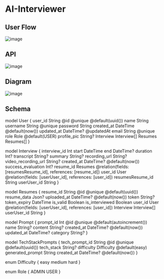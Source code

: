 # AI-Interviewer

## User Flow
![image](https://github.com/user-attachments/assets/357e60b7-83d3-4fe8-b1d0-750ef5ce4411)

## API
![image](https://github.com/user-attachments/assets/ab6d39e6-ee32-477c-97e2-800fbb36339d)

## Diagram
![image](https://github.com/user-attachments/assets/74d4d3cf-294e-4412-9f94-0a850b315bdd)

## Schema

model User {
  user_id     String      @id @unique @default(uuid())
  name        String
  username    String      @unique
  password    String
  created_at  DateTime    @default(now())
  updated_at  DateTime?   @updatedAt
  email       String      @unique
  role        Role        @default(USER)
  profile_pic String?
  Interview   Interview[]
  Resumes     Resumes[]
}

model Interview {
  interview_id        Int
  start               DateTime
  end                 DateTime?
  duration            Int?
  transcript          String?
  summary             String?
  recording_url       String?
  video_recording_url String?
  created_at          DateTime? @default(now())
  success_evaluation  Int?
  resume_id           Resumes   @relation(fields: [resumesResume_id], references: [resume_id])
  user_id             User      @relation(fields: [userUser_id], references: [user_id])
  resumesResume_id    String
  userUser_id         String
}

model Resumes {
  resume_id      String      @id @unique @default(uuid())
  resume_data    Json?
  uploaded_at    DateTime?   @default(now())
  token          String?
  token_expiry   DateTime
  is_valid       Boolean
  is_interviewed Boolean
  user_id        User        @relation(fields: [userUser_id], references: [user_id])
  Interview      Interview[]
  userUser_id    String
}

model Prompt {
  prompt_id  Int       @id @unique @default(autoincrement())
  name       String?
  content    String?
  created_at DateTime? @default(now())
  updated_at DateTime?
  category   String?
}

model TechStackPrompts {
  tech_prompt_id   String     @id @unique @default(uuid())
  tech_stack       String?
  difficulty       Difficulty @default(easy)
  generated_prompt String
  created_at       DateTime?  @default(now())
}

enum Difficulty {
  easy
  medium
  hard
}

enum Role {
  ADMIN
  USER
}


